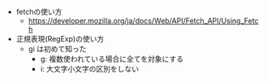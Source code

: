 - fetchの使い方
  - https://developer.mozilla.org/ja/docs/Web/API/Fetch_API/Using_Fetch
- 正規表現(RegExp)の使い方
  - gi は初めて知った
    - g: 複数使われている場合に全てを対象にする
    - i: 大文字小文字の区別をしない